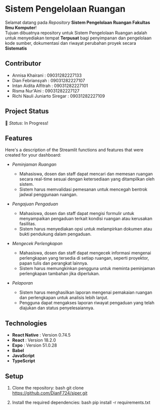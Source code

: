 # Sistem Pengelolaan Ruangan

Selamat datang pada *Repository* **Sistem Pengelolaan Ruangan Fakultas Ilmu Komputer**! <br>
Tujuan dibuatnya repository untuk Sistem Pengelolaan Ruangan adalah untuk menyediakan tempat **Terpusat** bagi penyimpanan dan pengelolaan kode sumber, dokumentasi dan riwayat perubahan proyek secara **Sistematis**

## Contributor
- Annisa Khairani : 09031282227133
- Dian Febriansyah : 09031282227107
- Intan Aidita Alfitrah : 09031282227101
- Risma Nur'Aini : 09031282227127
- Richi Nauli Juniarto Siregar : 09031282227109

## Project Status

🚧 *Status*: In Progress!

## Features

Here's a description of the Streamlit functions and features that were created for your dashboard:

- *Peminjaman Ruangan*
    - Mahasiswa, dosen dan staff dapat mencari dan memesan ruangan secara real-time sesuai dengan ketersediaan yang ditampilkan oleh sistem.
    - Sistem harus memvalidasi pemesanan untuk mencegah bentrok jadwal penggunaan ruangan.

- *Pengajuan Pengaduan*
    - Mahasiswa, dosen dan staff dapat mengisi formulir untuk menyampaikan pengaduan terkait kondisi ruangan atau kerusakan fasilitas.
    - Sistem harus menyediakan opsi untuk melampirkan dokumen atau bukti pendukung dalam pengaduan.

- *Mengecek Perlengkapan*
    - Mahasiswa, dosen dan staff dapat mengecek informasi mengenai perlengkapan yang tersedia di setiap ruangan, seperti proyektor, papan tulis dan perangkat lainnya.
    - Sistem harus memungkinkan pengguna untuk meminta peminjaman perlengkapan tambahan jika diperlukan.

- *Pelaporan*
    - Sistem harus menghasilkan laporan mengenai pemakaian ruangan dan perlengkapan untuk analisis lebih lanjut.
    - Pengguna dapat mengakses laporan riwayat pengaduan yang telah diajukan dan status penyelesaiannya.

## Technologies

- **React Native** : Version 0.74.5
- **React** : Version 18.2.0
- **Expo** : Version 51.0.28
- **Babel**
- **JavaScript**
- **TypeScript**

## Setup

1. Clone the repository:
    bash
    git clone https://github.com/DianF724/siper.git

2. Install the required dependencies:
    bash
    pip install -r requirements.txt

